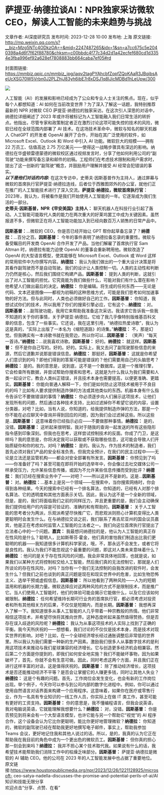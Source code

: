 # 萨提亚·纳德拉谈AI：NPR独家采访微软 CEO，解读人工智能的未来趋势与挑战

文章作者: AI深度研究员
发布时间: 2023-12-28 10:00
发布地: 上海
原文链接: http://mp.weixin.qq.com/s?__biz=Mzg5NTc4ODkzOA==&mid=2247487265&idx=1&sn=a7cc675c5e2040398a4d6f7f62f88780&chksm=c00bbdc4f77c34d2d1a42ecfef680cd1d3354e3fba996ef92a628ef7808883bb664caba7ef05#rd

封面图链接: https://mmbiz.qpic.cn/mmbiz_jpg/iaqv2tagPYAhcbfZopfZQoKAaR3JBqibsAeUcXSG70W5Vrbn0J2PLZhjJ83yh6ibE7r8xDSJ1q8lJicMDBd1hLeUpw/300

![](https://mmbiz.qpic.cn/mmbiz_jpg/iaqv2tagPYAhcbfZopfZQoKAaR3JBqibsATh0qPjOSz5okLfCl3Lx7OJT8jOW6zC5MOJcC3iciblOJcKtvWl9VPLWQ/640?wx_fmt=jpeg&from=appmsg)

人工智能（AI）的发展和影响已经成为了公众和专业人士关注的焦点。现在，似乎每个人都想知道：AI 如何在当前改变世界？为了深入了解这一话题，我特别推荐最新的
NPR 对微软 CEO 萨提亚·纳德拉的独家采访。在这次引人深思的对话中，纳德拉详细阐述了 2023
年或许将被标记为人工智能融入我们日常生活的转折点。他指出，尽管专家和政策制定者正在激烈讨论这项可能失控的技术的风险，微软已经在全球范围内部署了 AI
技术。在这场技术革命中，微软与知名的聊天机器人 ChatGPT 的开发者 OpenAI 展开了合作，开始在其广泛使用的软件，如 Microsoft
Excel、Outlook 和 Word 中引入 AI 功能。微软巨大的规模——拥有 22 万员工、估值高达 2.75
万亿美元——使得这一战略步骤具有深远的影响。纳德拉在华盛顿雷德蒙德的微软校区通过视频发言时，分享了他如何利用公司的“副驾驶”功能来撰写备忘录和邮件的初稿。工程师们在考虑技术限制和用户需求时，提出了这一创新的“副驾驶”概念，并鼓励用户理解并接受
AI 经常会犯错误的事实。  
 _**以下是他们对话的内容:**_
在这次专访中，史蒂夫·因斯基普作为主持人，通过屏幕与微软的首席执行官萨提亚·纳德拉连线，后者位于西雅图郊外的办公室，就他们正在推广的人工智能技术进行了深入交流。**萨提亚·纳德拉，微软首席执行官：**
2023年，我认为，将被看作是我们开始使用人工智能的一年。它逐渐成为我们生活的一部分。  
**史蒂夫·因斯基普，NPR《早安美国》主持人：**
聊天机器人在科技行业引起了轰动。人工智能可能取代人类的能力在两次重大的好莱坞罢工中成为关键因素。虽然报道不多，但微软正在将人工智能功能加入到已经向数百万人销售的日常产品中。  
  
**因斯基普：**...微软的 CEO，你是否已经开始让 GPT 帮你起草备忘录了？**纳德拉：**...百分之百。**因斯基普：**
今年的事件表明了纳德拉备忘录的重要性。微软与备受瞩目的开发商 OpenAI 合作开发了产品。当他们解雇了首席执行官 Sam Altman
时，纳德拉有能力迫使 OpenAI 的董事会重新聘用他。微软改造了 OpenAI 的大型语言模型，使其能够在 Microsoft Excel、Outlook
或 Word 这样的常用软件中为你撰写内容。**纳德拉：**
我认为我们做出的一个重大设计决策是将其看作副驾驶而不是自动驾驶。我们的设计让人类控制一切。人类的主动性和判断力仍然是核心，然后我们围绕它构建产品。**因斯基普：**
提到人类的判断，这就引出了对人工智能的担忧。它究竟能为我们做些什么，可能对我们有什么潜在影响？他希望人们做出最后的决定。**纳德拉：**
你是编辑。将生成的任何东西——无论是代码、文本还是图像——都视为初稿的这种思维方式，可能是我们思考如何加速事物的好方法。但与此同时，人类也必须做好自己的工作。**因斯基普：**
你知道，我想试试你们的技术，所以我用了你们的搜索引擎必应，它有这个...**纳德拉**
：对。**因斯基普：**...副驾驶功能，我用它来帮助我准备这次采访。我请求它告诉我一些我不知道的关于你的事情，关于萨提亚·纳德拉。它给了我几乎像特别版维基百科文章的信息，包含了一些事实。它还说，我在这里引用，“纳德拉热爱诗歌”，我认为这是真的，“实际上出版了一本名为《缩短道路》的诗集。”**纳德拉：**
不，那是幻觉。但我确实有一本诗歌书就在我旁边，所以你可以...**因斯基普：**
（笑声）“每天一首诗。”**纳德拉：**...说我喜欢诗歌。**因斯基普：** 好的。**纳德拉：** 就这样。**因斯基普：**
但不是你自己写的。好的。好的。实际上，我又去问了副驾驶那些信息的来源，然后它道歉并说那是错误信息。**纳德拉：** 那挺好。**因斯基普：**
这就是你希望人们意识到的吗？即他们得到的答案可能是错误的？他们需要用自己的头脑思考？**纳德拉：**
是的。我的意思是，说到底，这不是一个数据库。这是一个推理引擎，它会检查所有数据，并尝试帮助你搜索和思考。这就是为什么我认为我们需要和人类一起设计它，教会人类纠正错误，并且技术本身也需要提高，以便更准确、更踏实。**因斯基普：**
你能向普通人解释一下，你们是如何防止这项技术被用于不良目的的吗？比如有人要求提供制造炸弹的方法或其他类似的东西。机器本身有什么指令告诉它不要做错误的事情？**纳德拉：**
你必须逐步向人们展示这项技术，让他们发现所有的问题，然后通过各种技术支持，比如过滤掉你不希望它说的内容，设置分类器，对吧？比如，当有人说，你知道的，给我提供制造炸弹的方法，那是一个你不能在必应聊天中查询并得到回应的问题，因为我们会过滤掉这些。所以这些是...**因斯基普：**
这意味着你已经指示必应——不要做那种事情。**纳德拉：** 是的，没错。**因斯基普：**
这听起来很明智。我对于随我的查询一起发送的所有这些隐形指令感到印象深刻。但我也在思考，这样尝试控制技术的反面。你成了门卫，是这样吗？我的意思是，你将决定我可以获取或不获取哪些信息，这可能会导致人们开始质疑你和你的权力。对吗？**纳德拉：**
是的。我认为，作为技术的制造者，我们首先必须对我们产品的安全标准负责。但我完全预计，在我们的民主过程中——无论是立法还是监管机构——都会对安全部署有所发言。**因斯基普：**
你预见到了吗——你准备好了吗？甚至可能在即将开始的选举年中，你会像过去社交媒体公司一样承受压力，允许某些信息传播，或因为不允许某些信息传播而受到批评？**纳德拉：**
我们已经在搜索业务中了——对吧？——所以这并不是新的。这是...**因斯基普：**
对。**纳德拉：**...基本上是另一个领域——在搜索中，当你搜索网络时，你会得到各种结果。今天的搜索中已经有一个排名算法，你知道的，已经有人对那个排名算法、它的透明度和其他方面表示关切。因此，我认为这不是一个全新的领域，但是，是的，我们将面临我们之前的同样压力，并且更重要的是，我们会主动确保我们提供给用户的内容是可验证的、准确的和有帮助的。**因斯基普：**
关于人工智能的思考者分为两派，乐观派希望尽快推广它，而悲观派则担心计算机变得比人类更聪明时会发生什么。在与纳德拉交谈之前，我们联系了弗吉尼亚州的国会议员嘉宾，他是正在考虑如何监管人工智能的立法者之一。我们向这位首席执行官提出了立法者心中的一个问题。**嘉宾：**
我最想问纳德拉的是，他认为人工智能的真正存在性风险是什么？聪明人，比如斯蒂芬·霍金，他们真的害怕我们制造出比我们更聪明的机器——我知道很多计算机科学家说，哦，不，那永远不会发生，或者它将是良性的。我认为我们不能忽视这个最重要的问题，即这对人类未来意味着什么？**纳德拉**
：他问的是关于存在性风险的问题。我会非常具体地回答，也就是说，如果我们以某种方式将控制权交给人工智能，然后我们真的无法控制它，那就是人们所谈论的存在性风险，对吗？当你有一个我们无法控制的自我改进的软件时，会发生什么？但我们之前也谈到的真正问题是现在和现实世界中的危害，比如生物恐怖主义、选举干预或虚假信息。**因斯基普：**
所以他看到了两种风险——人为的短期滥用和机器的长期力量。微软选择应对这两种风险的方式不是限制技术，而是推广它。当人们使用人工智能时，他们的体验可能会揭示它能做什么，以及它应该如何被限制。**纳德拉：**
任何希望维持长期可行业务的首席执行官，都必须考虑对投资者和所有其他相关方的后果，不仅仅是短期内，而是长期。**因斯基普：**
我想再深入了解一下。我知道很多从事人工智能的人几乎带着一种宗教般的热情。他们非常相信这项技术，并希望尽快将其推向世界。这种态度听起来虽然值得赞扬，但是否存在误入歧途的风险呢？**纳德拉：**
我认为从事这项技术的人实际上找到了正确的平衡。我今天所庆祝的——想想看，我们讨论的不仅仅是技术本身，而是技术对现实世界的影响，对吧？比如，在一个全球经济增长经过通胀调整后非常低的世界里。所以我认为我们需要一种新的生产因素。激励我们很多人从事数字技术的是利用这项技术来推动与我们星球兼容的经济增长。它与创造更多经济机会相兼容。然后第二个方面是你提到的，即我们如何安全地实施？我们不能破坏事物，因为如果破坏了，首先，你就不会有生意可做。因此，同时考虑这两个方面，并且我们正在进行这样丰富的对话，这是值得庆祝的。**因斯基普：**
除了推动经济增长，这项技术是否还能推动经济不平等？是否会让掌握它的人赚更多钱，同时让其他人失业？**纳德拉：**
这是个有趣的问题。首先，工作岗位会发生变化，也会有新的工作岗位出现。举个例子，今天你可以参与到公司内部的数字化进程中。例如，你可以通过使用自然语言对话界面来构建一个应用程序。这意味着，如果你在医疗或零售行业，作为一名具有专业知识的一线工作人员，你实际上在做
IT 类工作，甚至可能有更好的工资支持。**因斯基普：** 你的意思是，我不懂编程语言，但我会说英语，我对电脑说英语，它就能理解我想要什么？**纳德拉：**
对，没错。**因斯基普：** 你是否预见到将来会有一个大型语言模型，也许它能与另一个帮助它“视觉”的 AI
程序合作，这个设备会认为它比你更聪明，能比你更好地管理微软？**纳德拉：** 你知道的，微软的副驾驶已经在帮助我更好地撰写电子邮件，事实上，帮助我参加
Teams 会议，更好地记住我和其他人说过的话。所以，是的，我真的认为它正在帮助我在我目前的角色中成为一个更出色的微软员工。**因斯基普：**
但你真的担心那一刻会到来吗？**纳德拉：** 我并不担心某个技术取代我。如果说有什么的话，我希望技术能帮助我们消除工作中的枯燥乏味部分。**因斯基普：**
萨提亚·纳德拉是微软的 AI 辅助 CEO。他的公司在 2023 年的人工智能发展中也占据了重要地位。  
原文链接:https://www.houstonpublicmedia.org/npr/2023/12/26/1221128925/microsoft-
ceo-satya-nadella-discusses-the-promise-and-potential-perils-of-ai/AI知识和技能无限分享  
欢迎点击“分享、点赞、在看”

